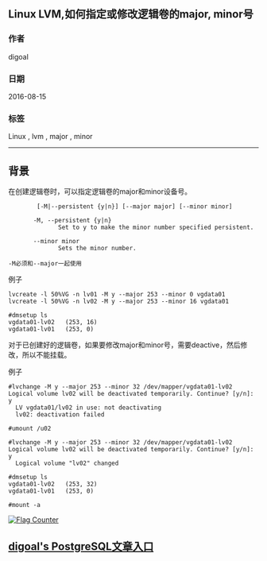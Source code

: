 ## Linux LVM,如何指定或修改逻辑卷的major, minor号  
                                                                                          
### 作者                                                                                              
digoal                                                                                              
                                                                                          
### 日期                                                                                              
2016-08-15                                                                                         
                                                                                          
### 标签                                                                                              
Linux , lvm , major , minor                           
                                                                                          
----                                                                                              
                                                                                          
## 背景    
在创建逻辑卷时，可以指定逻辑卷的major和minor设备号。    
  
```  
        [-M|--persistent {y|n}] [--major major] [--minor minor]  
  
       -M, --persistent {y|n}  
              Set to y to make the minor number specified persistent.  
  
       --minor minor  
              Sets the minor number.  
  
-M必须和--major一起使用    
```  
    
例子    
  
```  
lvcreate -l 50%VG -n lv01 -M y --major 253 --minor 0 vgdata01  
lvcreate -l 50%VG -n lv02 -M y --major 253 --minor 16 vgdata01  
  
#dmsetup ls  
vgdata01-lv02   (253, 16)  
vgdata01-lv01   (253, 0)  
```  
    
对于已创建好的逻辑卷，如果要修改major和minor号，需要deactive，然后修改，所以不能挂载。      
  
例子    
  
```  
#lvchange -M y --major 253 --minor 32 /dev/mapper/vgdata01-lv02  
Logical volume lv02 will be deactivated temporarily. Continue? [y/n]: y  
  LV vgdata01/lv02 in use: not deactivating  
  lv02: deactivation failed  
  
#umount /u02  
  
#lvchange -M y --major 253 --minor 32 /dev/mapper/vgdata01-lv02  
Logical volume lv02 will be deactivated temporarily. Continue? [y/n]: y  
  Logical volume "lv02" changed  
  
#dmsetup ls  
vgdata01-lv02   (253, 32)  
vgdata01-lv01   (253, 0)  
  
#mount -a  
```     
                                                                                          
                                            
                                        
  
<a rel="nofollow" href="http://info.flagcounter.com/h9V1"  ><img src="http://s03.flagcounter.com/count/h9V1/bg_FFFFFF/txt_000000/border_CCCCCC/columns_2/maxflags_12/viewers_0/labels_0/pageviews_0/flags_0/"  alt="Flag Counter"  border="0"  ></a>  
  
  
  
  
## [digoal's PostgreSQL文章入口](https://github.com/digoal/blog/blob/master/README.md "22709685feb7cab07d30f30387f0a9ae")
  
